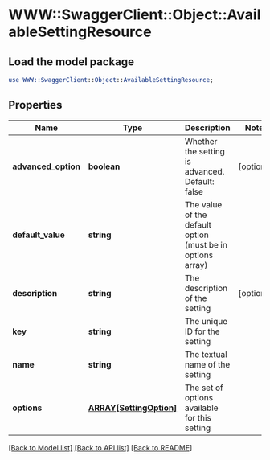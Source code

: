 # WWW::SwaggerClient::Object::AvailableSettingResource

## Load the model package
```perl
use WWW::SwaggerClient::Object::AvailableSettingResource;
```

## Properties
Name | Type | Description | Notes
------------ | ------------- | ------------- | -------------
**advanced_option** | **boolean** | Whether the setting is advanced. Default: false | [optional] 
**default_value** | **string** | The value of the default option (must be in options array) | 
**description** | **string** | The description of the setting | [optional] 
**key** | **string** | The unique ID for the setting | 
**name** | **string** | The textual name of the setting | 
**options** | [**ARRAY[SettingOption]**](SettingOption.md) | The set of options available for this setting | 

[[Back to Model list]](../README.md#documentation-for-models) [[Back to API list]](../README.md#documentation-for-api-endpoints) [[Back to README]](../README.md)


